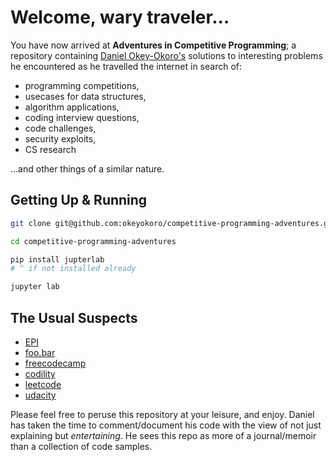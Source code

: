 # Welcome, wary traveler...

You have now arrived at __Adventures in Competitive Programming__; a repository containing
[Daniel Okey-Okoro's](https://danielokeyokoro.com) solutions to interesting problems he
encountered as he travelled the internet in search of:

- programming competitions,
- usecases for data structures,
- algorithm applications,
- coding interview questions,
- code challenges,
- security exploits,
- CS research

...and other things of a similar nature.

## Getting Up & Running

```bash
git clone git@github.com:okeyokoro/competitive-programming-adventures.git

cd competitive-programming-adventures

pip install jupterlab
# ^ if not installed already

jupyter lab
```

## The Usual Suspects

- [EPI](books/elements-of-programming-interviews)
- [foo.bar](companies/google/foo.bar)
- [freecodecamp](online/freecodecamp/coding-interview-prep)
- [codility](online/codility)
- [leetcode](online/leetcode)
- [udacity](courses/udacity)

Please feel free to peruse this repository at your leisure, and enjoy. Daniel has taken the time to comment/document
his code with the view of not just explaining but *entertaining*. He sees this repo as more of a journal/memoir than
a collection of code samples.
